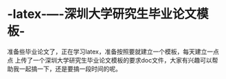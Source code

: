 # -latex-—-深圳大学研究生毕业论文模板-
准备些毕业论文了，正在学习latex，准备按照要就建立一个模板，每天建立一点点
上传了一个深圳大学研究生毕业论文模板的要求doc文件，大家有兴趣可以帮助我一起搞一下，还是要搞一段时间的呢。
